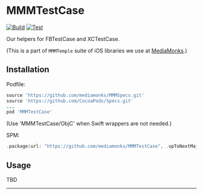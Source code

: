 # MMMTestCase

[![Build](https://github.com/mediamonks/MMMTestCase/workflows/Build/badge.svg)](https://github.com/mediamonks/MMMTestCase/actions?query=workflow%3ABuild)
[![Test](https://github.com/mediamonks/MMMTestCase/workflows/Test/badge.svg)](https://github.com/mediamonks/MMMTestCase/actions?query=workflow%3ATest)

Our helpers for FBTestCase and XCTestCase.

(This is a part of `MMMTemple` suite of iOS libraries we use at [MediaMonks](https://www.mediamonks.com/).)

## Installation

Podfile:

```ruby
source 'https://github.com/mediamonks/MMMSpecs.git'
source 'https://github.com/CocoaPods/Specs.git'
...
pod 'MMMTestCase'
```

(Use 'MMMTestCase/ObjC' when Swift wrappers are not needed.)

SPM:

```swift
.package(url: "https://github.com/mediamonks/MMMTestCase", .upToNextMajor(from: "1.4.1"))
```

## Usage

TBD

---

